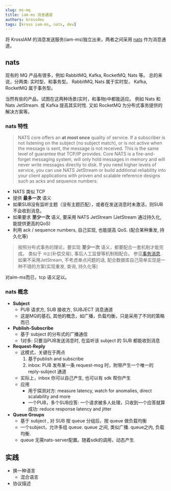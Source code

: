 ```yaml
---
slug: ms-mq
title: iam-ms 消息通道
authors: krossdev
tags: [kross iam-ms, nats, dev]
---
```


将 KrossIAM 的消息发送服务(iam-ms)独立出来，两者之间采用 [nats](http://nats.io) 作为消息通道。

<!--truncate-->

## nats 

现有的 MQ 产品有很多，例如 RabbitMQ, Kafka, RocketMQ, Nats 等。
总的来说，分两类: 实时型、和事务型。
RabbitMQ, Nats 属于实时型， Kafka, RocketMQ 属于事务型。

当然有些的产品，试图在这两种场景(实时，和事物)中都能适应。
例如 Nats 和 Nats JetStream. 或 Kafka 提高其实时性. 
又如 RocketMQ 为分布式事务提供的解决方案等。

### nats 特性

> NATS core offers an __at most once__ quality of service. 
If a subscriber is not listening on the subject (no subject match), 
or is not active when the message is sent, the message is not received. 
This is the same level of guarantee that TCP/IP provides. 
Core NATS is a fire-and-forget messaging system, 
will only hold messages in memory and will never write messages directly to disk. 
If you need higher levels of service, you can use NATS JetStream or build additional reliability into your client applications with proven and scalable reference designs such as acks and sequence numbers.

- NATS 类似 TCP
- 提供 **最多一次**  语义
- 如果SUB没有监听主题（没有主题匹配），或者在发送消息时未激活，则SUB不会收到消息。
- 如果要求 **至少一次** 语义, 要采用 NATS JetStream (JetStream 通过持久化, 能提供更高的QoS)
- 利用 ack / sequence numbers, 自己实现, 也能提高 QoS. (配合某种重发, 持久化等)

> 按照分布式事务的理论，要实现 **至少一次** 语义，都要配合一套机制才能完成。
类似于 `冲正`(补偿交易), 事后人工监督等机制相配合。
参见[事务消息](https://dtm.pub/practice/msg.html).
> 如果不采用JetStream, 不考虑单点问题的话, 配合数据库自己简单实现是一种不错的方案(实现重发, 查询, 持久化等)

对aim-ms而已，tcp 语义足以。

### nats 概念

- __Subject__
  - PUB 请求方, SUB 接收方, SUBJECT 消息通道
  - 这是MQ的基石, 其他的概念，如广播，负载均衡，只是采用了不同的策略而已
- __Publish-Subscribe__
  - 基于 subject 的分布式的广播通信
  - 1对多: 只要当PUB发送消息时, 在监听该 subject 的 SUB 都能收到消息
- __Request-Reply__
  - 这模式，关键在于两点
    1. 基于publish and subscribe
    2. inbox: PUB 发布某一条 request-msg 时，附带产生一个唯一的 reply-subject 通道
  - 实际上，inbox 你可以自己产生, 也可以有 sdk 帮你产生
  - 应用
    - 用于探测对方: measure latency, watch for anomalies, direct scalability and more 
    - 一个PUB，多个SUB应答: 一个请求被多人处理，只收到一个应答就算成功: reduce response latency and jitter
- __Queue Groups__
  - 基于 subject , 对 SUB 按 queue 分组后，按 queue 做负载均衡
  - 一个subject，允许多组 queue. queue 之间, 类似广播. queue之内, 负载均衡.
  - queue 无需nats-server配置。随着sdk的调用，动态产生.

## 实践

- 换一种语言
  - 混合语言
- 协议描述




